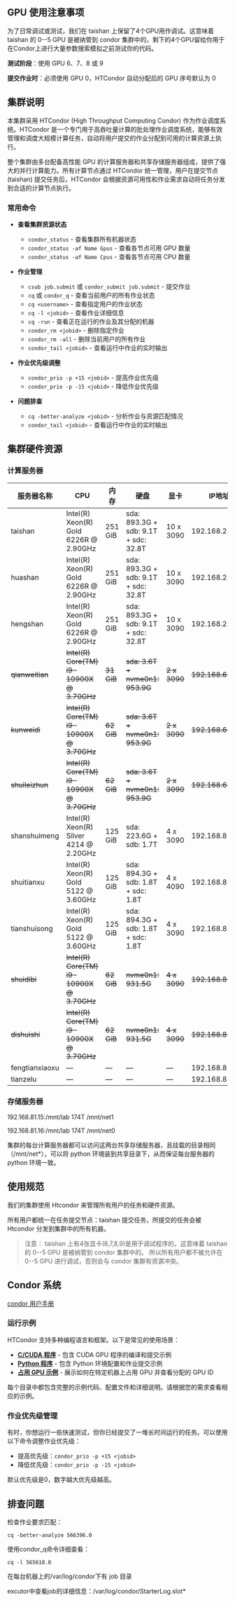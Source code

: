 ## GPU 使用注意事项

为了日常调试或测试，我们在 taishan 上保留了4个GPU用作调试。这意味着 taishan 的 0--5 GPU 是被纳管到 condor 集群中的，剩下的4个GPU留给你用于在Condor上进行大量参数搜索模拟之前测试你的代码。

**测试阶段**：使用 GPU 6、7、8 或 9

**提交作业时**：必须使用 GPU 0，HTCondor 自动分配后的 GPU 序号默认为 0

## 集群说明

本集群采用 HTCondor (High Throughput Computing Condor) 作为作业调度系统。HTCondor 是一个专门用于高吞吐量计算的批处理作业调度系统，能够有效管理和调度大规模计算任务，自动将用户提交的作业分配到可用的计算资源上执行。

整个集群由多台配备高性能 GPU 的计算服务器和共享存储服务器组成，提供了强大的并行计算能力。所有计算节点通过 HTCondor 统一管理，用户在提交节点 (taishan) 提交任务后，HTCondor 会根据资源可用性和作业需求自动将任务分发到合适的计算节点执行。

### 常用命令

- **查看集群资源状态**

  - `condor_status` - 查看集群所有机器状态
  - `condor_status -af Name Gpus` - 查看各节点可用 GPU 数量
  - `condor_status -af Name Cpus` - 查看各节点可用 CPU 数量
- **作业管理**

  - `csub job.submit` 或 `condor_submit job.submit` - 提交作业
  - `cq` 或 `condor_q` - 查看当前用户的所有作业状态
  - `cq <username>` - 查看指定用户的作业状态
  - `cq -l <jobid>` - 查看作业详细信息
  - `cq -run` - 查看正在运行的作业及其分配的机器
  - `condor_rm <jobid>` - 删除指定作业
  - `condor_rm -all` - 删除当前用户的所有作业
  - `condor_tail <jobid>` - 查看运行中作业的实时输出
- **作业优先级调整**

  - `condor_prio -p +15 <jobid>` - 提高作业优先级
  - `condor_prio -p -15 <jobid>` - 降低作业优先级
- **问题排查**

  - `cq -better-analyze <jobid>` - 分析作业与资源匹配情况
  - `condor_tail <jobid>` - 查看运行中作业的实时输出

## 集群硬件资源

### 计算服务器

| 服务器名称       | CPU                                        | 内存        | 硬盘                                 | 显卡          | IP地址             |
| ---------------- | ------------------------------------------ | ----------- | ------------------------------------ | ------------- | ------------------ |
| taishan          | Intel(R) Xeon(R) Gold 6226R @ 2.90GHz      | 251 GiB     | sda: 893.3G + sdb: 9.1T + sdc: 32.8T | 10 x 3090     | 192.168.237.73     |
| huashan          | Intel(R) Xeon(R) Gold 6226R @ 2.90GHz      | 251 GiB     | sda: 893.3G + sdb: 9.1T + sdc: 32.8T | 10 x 3090     | 192.168.237.74     |
| hengshan         | Intel(R) Xeon(R) Gold 6226R @ 2.90GHz      | 251 GiB     | sda: 893.3G + sdb: 9.1T + sdc: 32.8T | 10 x 3090     | 192.168.237.75     |
| ~~qianweitian~~ | ~~Intel(R) Core(TM) i9-10900X @ 3.70GHz~~ | ~~31 GiB~~ | ~~sda: 3.6T + nvme0n1: 953.9G~~     | ~~2 x 3090~~ | ~~192.168.63.86~~ |
| ~~kunweidi~~    | ~~Intel(R) Core(TM) i9-10900X @ 3.70GHz~~ | ~~62 GiB~~ | ~~sda: 3.6T + nvme0n1: 953.9G~~     | ~~2 x 3090~~ | ~~192.168.63.87~~ |
| ~~shuileizhun~~ | ~~Intel(R) Core(TM) i9-10900X @ 3.70GHz~~ | ~~62 GiB~~ | ~~sda: 3.6T + nvme0n1: 953.9G~~     | ~~2 x 3090~~ | ~~192.168.63.88~~ |
| shanshuimeng     | Intel(R) Xeon(R) Silver 4214 @ 2.20GHz     | 125 GiB     | sda: 223.6G + sdb: 1.7T              | 4 x 3090      | 192.168.81.17      |
| shuitianxu       | Intel(R) Xeon(R) Gold 5122 @ 3.60GHz       | 125 GiB     | sda: 894.3G + sdb: 1.8T + sdc: 1.8T  | 4 x 4090      | 192.168.81.18      |
| tianshuisong     | Intel(R) Xeon(R) Gold 5122 @ 3.60GHz       | 125 GiB     | sda: 894.3G + sdb: 1.8T + sdc: 1.8T  | 4 x 3090      | 192.168.81.14      |
| ~~shuidibi~~    | ~~Intel(R) Core(TM) i9-10900X @ 3.70GHz~~ | ~~62 GiB~~ | ~~nvme0n1: 931.5G~~                 | ~~4 x 3090~~ | ~~192.168.81.15~~ |
| ~~dishuishi~~   | ~~Intel(R) Core(TM) i9-10900X @ 3.70GHz~~ | ~~62 GiB~~ | ~~nvme0n1: 931.5G~~                 | ~~4 x 3090~~ | ~~192.168.81.16~~ |
| fengtianxiaoxu   | —                                         | —          | —                                   | —            | 192.168.81.15      |
| tianzelu         | —                                         | —          | —                                   | —            | 192.168.81.16      |

### 存储服务器

192.168.81.15:/mnt/lab  174T  /mnt/net1

192.168.81.16:/mnt/lab  174T  /mnt/net0

集群的每台计算服务器都可以访问这两台共享存储服务器，且挂载的目录相同（/mnt/net*），可以将 python 环境装到共享目录下，从而保证每台服务器的 python 环境一致。

## 使用规范

我们的集群使用 Htcondor 来管理所有用户的任务和硬件资源。

所有用户都统一在任务提交节点：taishan 提交任务，所提交的任务会被 Htcondor 分发到集群中的所有机器。

> 注意：
> taishan 上有4张显卡(6,7,8,9)是用于调试程序的，这意味着 taishan 的 0--5 GPU 是被纳管到 condor 集群中的。
> 所以所有用户都不被允许在 0--5 GPU 进行调试，否则会与 condor 集群有资源冲突。

## Condor 系统

[condor 用户手册](https://htcondor.readthedocs.io/en/latest/users-manual/index.html)

### 运行示例

HTCondor 支持多种编程语言和框架。以下是常见的使用场景：

- **[C/CUDA 程序](./C/)** - 包含 CUDA GPU 程序的编译和提交示例
- **[Python 程序](./Python/)** - 包含 Python 环境配置和作业提交示例
- **[占用 GPU 示例](./holdGPU/)** - 展示如何在特定机器上占用 GPU 并查看分配的 GPU ID

每个目录中都包含完整的示例代码、配置文件和详细说明。请根据您的需求查看相应的示例。

### 作业优先级管理

有时，你想运行一些快速测试，但你已经提交了一堆长时间运行的任务。可以使用以下命令调整作业优先级：

- 提高优先级：`condor_prio -p +15 <jobid>`
- 降低优先级：`condor_prio -p -15 <jobid>`

默认优先级是0，数字越大优先级越高。

## 排查问题

检查作业要求匹配：

```
cq -better-analyze 566396.0
```

使用condor_q命令详细查看：

```
cq -l 565618.0
```

在每台机器上的/var/log/condor下有 job 目录

excutor中查看job的详细信息：/var/log/condor/StarterLog.slot*
